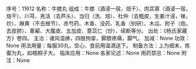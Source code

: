 序号：11612
名称：牛膝丸
组成：牛膝（酒浸一宿，焙干）、肉苁蓉（酒浸一宿，焙干）、川芎、羌活（去芦头）、当归（洗、焙）、杜仲（去粗皮，生姜汁浸，锉，炒）、麻黄（不去根节）、赤芍药、木香、没药、乳香（别研）、木瓜、附子（炮，去皮脐）、萆薢、大腹皮、五加皮、薏苡仁（炒）、续断等分。
出处：《杨氏家藏方》卷四。
主治：诸风湿痹，四肢拘挛，脚膝疼痛，脚气。
加减：None
功效：None
用法用量：每服30丸，空心、食前用温酒送下。
制备方法：上为细末，炼蜜为丸，如梧桐子大。
临床应用：None
各家论述：None
用药禁忌：None
附注：None
